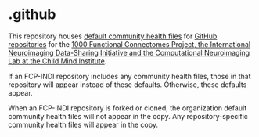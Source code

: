 # .github

This repository houses [default community health files](https://help.github.com/en/github/building-a-strong-community/creating-a-default-community-health-file) for [GitHub repositories](https://www.github.com/FCP-INDI) for the [1000 Functional Connectomes Project, the International Neuroimaging Data-Sharing Initiative and the Computational Neuroimaging Lab at the Child Mind Institute](https://fcp-indi.github.io).

If an FCP-INDI repository includes any community health files, those in that repository will appear instead of these defaults. Otherwise, these defaults appear.

When an FCP-INDI repository is forked or cloned, the organization default community health files will not appear in the copy. Any repository-specific community health files will appear in the copy.